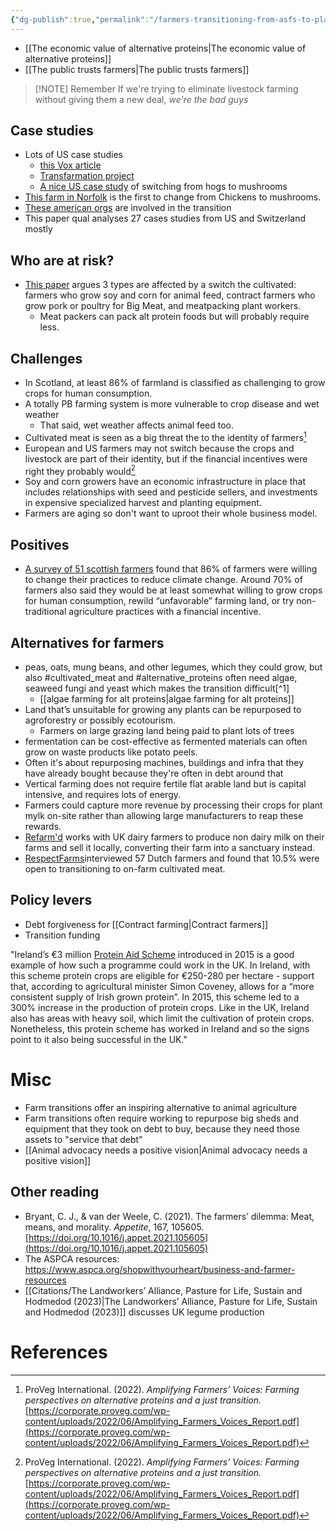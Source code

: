 ```yaml
---
{"dg-publish":true,"permalink":"/farmers-transitioning-from-asfs-to-plants/","tags":["animal_feed - farming - farmers - cultivated_meat - alternative_proteins - precision_fermentation - environment_land"],"created":"2025-10-23T17:42:42.405+01:00","updated":"2025-10-23T19:18:51.203+01:00"}
---
```


- [[The economic value of alternative proteins\|The economic value of alternative proteins]]
- [[The public trusts farmers\|The public trusts farmers]] 

> [!NOTE] Remember
> If we're trying to eliminate livestock farming without giving them a new deal, *we're the bad guys*
## Case studies
- Lots of US case studies 
	- [this Vox article](https://www.vox.com/future-perfect/22609382/plant-based-meatless-future-transition-farmers-meatpacking-workers)
	- [Transfarmation project](https://thetransfarmationproject.org/farmers/)
	- [A nice US case study](http://web.archive.org/web/20240830055952/https://www.nytimes.com/2024/08/14/climate/hog-farm-iowa-rewild.html) of switching from hogs to mushrooms
- [This farm in Norfolk](https://thelittlemushroomcompany.co.uk/) is the first to change from Chickens to mushrooms.
- [These american orgs](https://gfi.org/blog/transitioning-from-animal-agriculture/) are involved in the transition
- This paper qual analyses 27 cases studies from US and Switzerland mostly
## Who are at risk?
- [This paper](https://www.frontiersin.org/journals/sustainable-food-systems/articles/10.3389/fsufs.2021.624270/full) argues 3 types are affected by a switch the cultivated: farmers who grow soy and corn for animal feed, contract farmers who grow pork or poultry for Big Meat, and meatpacking plant workers.
	- Meat packers can pack alt protein foods but will probably require less.

## Challenges
- In Scotland, at least 86% of farmland is classified as challenging to grow crops for human consumption.
- A totally PB farming system is more vulnerable to crop disease and wet weather
	- That said, wet weather affects animal feed too.
- Cultivated meat is seen as a big threat the to the identity of farmers[^2]
- European and US farmers may not switch because the crops and livestock are part of their identity, but if the financial incentives were right they probably would[^2]
- Soy and corn growers have an economic infrastructure in place that includes relationships with seed and pesticide sellers, and investments in expensive specialized harvest and planting equipment.
- Farmers are aging so don't want to uproot their whole business model.

## Positives
- [A survey of 51 scottish farmers](https://stockfreefarming.org/survey-report/) found that 86% of farmers were willing to change their practices to reduce climate change. Around 70% of farmers also said they would be at least somewhat willing to grow crops for human consumption, rewild “unfavorable” farming land, or try non-traditional agriculture practices with a financial incentive.
## Alternatives for farmers
- peas, oats, mung beans, and other legumes, which they could grow, but also #cultivated_meat and #alternative_proteins often need algae, seaweed fungi and yeast which makes the transition difficult[^1]
	- [[algae farming for alt proteins\|algae farming for alt proteins]] 
- Land that’s unsuitable for growing any plants can be repurposed to agroforestry or possibly ecotourism.
	- Farmers on large grazing land being paid to plant lots of trees
- fermentation can be cost-effective as fermented materials can often grow on waste products like potato peels.
- Often it's about repurposing machines, buildings and infra that they have already bought because they're often in debt around that
- Vertical farming does not require fertile flat arable land but is capital intensive, and requires lots of energy.
- Farmers could capture more revenue by processing their crops for plant mylk on-site rather than allowing large manufacturers to reap these rewards.
- [Refarm'd](https://en.refarmd.com/en) works with UK dairy farmers to produce non dairy milk on their farms and sell it locally, converting their farm into a sanctuary instead.
- [RespectFarms](https://www.respectfarms.com/blog/the-feasibility-of-cultivated-meat-from-the-farm)interviewed 57 Dutch farmers and found that 10.5% were open to transitioning to on-farm cultivated meat. 

## Policy levers
- Debt forgiveness for [[Contract farming\|Contract farmers]]
- Transition funding

 "Ireland’s €3 million [Protein Aid Scheme](http://vegansustainability.com/wp-content/uploads/2019/06/FullReportPub.pdf) introduced in 2015 is a good example of how such a programme could work in the UK. In Ireland, with this scheme protein crops are eligible for €250-280 per hectare - support that, according to agricultural minister Simon Coveney, allows for a “more consistent supply of Irish grown protein”. In 2015, this scheme led to a 300% increase in the production of protein crops. Like in the UK, Ireland also has areas with heavy soil, which limit the cultivation of protein crops. Nonetheless, this protein scheme has worked in Ireland and so the signs point to it also being successful in the UK."

# Misc
- Farm transitions offer an inspiring alternative to animal agriculture
- Farm transitions often require working to repurpose big sheds and equipment that they took on debt to buy, because they need those assets to "service that debt"
- [[Animal advocacy needs a positive vision\|Animal advocacy needs a positive vision]]
## Other reading
- Bryant, C. J., & van der Weele, C. (2021). The farmers’ dilemma: Meat, means, and morality. _Appetite_, 167, 105605. [https://doi.org/10.1016/j.appet.2021.105605](https://doi.org/10.1016/j.appet.2021.105605)
- The ASPCA resources: https://www.aspca.org/shopwithyourheart/business-and-farmer-resources
- [[Citations/The Landworkers’ Alliance, Pasture for Life, Sustain and Hodmedod (2023)\|The Landworkers’ Alliance, Pasture for Life, Sustain and Hodmedod (2023)]] discusses UK legume production
# References
[^2]: ProVeg International. (2022). _Amplifying Farmers’ Voices: Farming perspectives on alternative proteins and a just transition._ [https://corporate.proveg.com/wp-content/uploads/2022/06/Amplifying_Farmers_Voices_Report.pdf](https://corporate.proveg.com/wp-content/uploads/2022/06/Amplifying_Farmers_Voices_Report.pdf) 